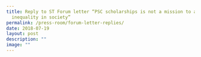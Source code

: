 ```yaml
---
title: Reply to ST Forum letter “PSC scholarships is not a mission to address
  inequality in society”
permalink: /press-room/forum-letter-replies/
date: 2018-07-19
layout: post
description: ""
image: ""
---
```

